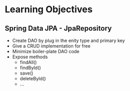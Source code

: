 # Learning Objectives

## Spring Data JPA - JpaRepository

- Create DAO by plug in the enity type and primary key
- Give a CRUD implementation for free
- Minimize boiler-plate DAO code
- Expose methods
  - findAll()
  - findById()
  - save()
  - deleteById()
  - ...
